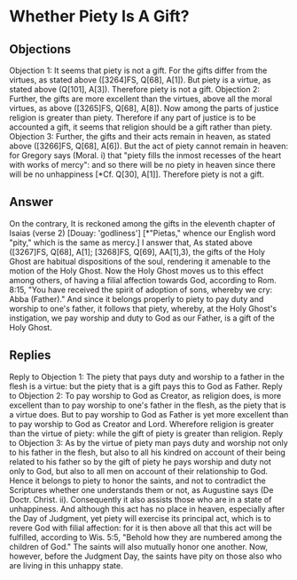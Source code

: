 # Whether Piety Is A Gift?
## Objections
Objection 1: It seems that piety is not a gift. For the gifts differ from the virtues, as stated above ([3264]FS, Q[68], A[1]). But piety is a virtue, as stated above (Q[101], A[3]). Therefore piety is not a gift.
Objection 2: Further, the gifts are more excellent than the virtues, above all the moral virtues, as above ([3265]FS, Q[68], A[8]). Now among the parts of justice religion is greater than piety. Therefore if any part of justice is to be accounted a gift, it seems that religion should be a gift rather than piety.
Objection 3: Further, the gifts and their acts remain in heaven, as stated above ([3266]FS, Q[68], A[6]). But the act of piety cannot remain in heaven: for Gregory says (Moral. i) that "piety fills the inmost recesses of the heart with works of mercy": and so there will be no piety in heaven since there will be no unhappiness [*Cf. Q[30], A[1]]. Therefore piety is not a gift.
## Answer
On the contrary, It is reckoned among the gifts in the eleventh chapter of Isaias (verse 2) [Douay: 'godliness'] [*"Pietas," whence our English word "pity," which is the same as mercy.]
I answer that, As stated above ([3267]FS, Q[68], A[1]; [3268]FS, Q[69], AA[1],3), the gifts of the Holy Ghost are habitual dispositions of the soul, rendering it amenable to the motion of the Holy Ghost. Now the Holy Ghost moves us to this effect among others, of having a filial affection towards God, according to Rom. 8:15, "You have received the spirit of adoption of sons, whereby we cry: Abba (Father)." And since it belongs properly to piety to pay duty and worship to one's father, it follows that piety, whereby, at the Holy Ghost's instigation, we pay worship and duty to God as our Father, is a gift of the Holy Ghost.
## Replies
Reply to Objection 1: The piety that pays duty and worship to a father in the flesh is a virtue: but the piety that is a gift pays this to God as Father.
Reply to Objection 2: To pay worship to God as Creator, as religion does, is more excellent than to pay worship to one's father in the flesh, as the piety that is a virtue does. But to pay worship to God as Father is yet more excellent than to pay worship to God as Creator and Lord. Wherefore religion is greater than the virtue of piety: while the gift of piety is greater than religion.
Reply to Objection 3: As by the virtue of piety man pays duty and worship not only to his father in the flesh, but also to all his kindred on account of their being related to his father so by the gift of piety he pays worship and duty not only to God, but also to all men on account of their relationship to God. Hence it belongs to piety to honor the saints, and not to contradict the Scriptures whether one understands them or not, as Augustine says (De Doctr. Christ. ii). Consequently it also assists those who are in a state of unhappiness. And although this act has no place in heaven, especially after the Day of Judgment, yet piety will exercise its principal act, which is to revere God with filial affection: for it is then above all that this act will be fulfilled, according to Wis. 5:5, "Behold how they are numbered among the children of God." The saints will also mutually honor one another. Now, however, before the Judgment Day, the saints have pity on those also who are living in this unhappy state.